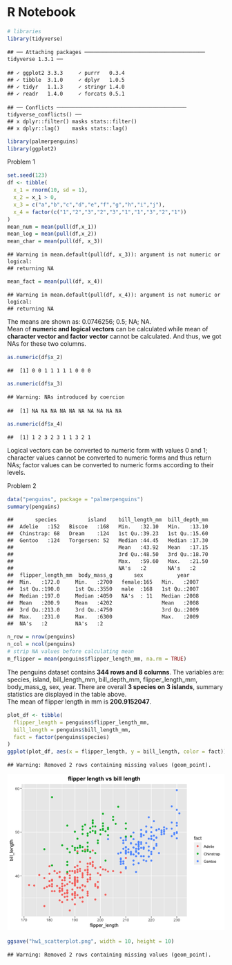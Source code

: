 R Notebook
================

``` r
# libraries
library(tidyverse)
```

    ## ── Attaching packages ─────────────────────────────────────── tidyverse 1.3.1 ──

    ## ✓ ggplot2 3.3.3     ✓ purrr   0.3.4
    ## ✓ tibble  3.1.0     ✓ dplyr   1.0.5
    ## ✓ tidyr   1.1.3     ✓ stringr 1.4.0
    ## ✓ readr   1.4.0     ✓ forcats 0.5.1

    ## ── Conflicts ────────────────────────────────────────── tidyverse_conflicts() ──
    ## x dplyr::filter() masks stats::filter()
    ## x dplyr::lag()    masks stats::lag()

``` r
library(palmerpenguins)
library(ggplot2)
```

Problem 1

``` r
set.seed(123)
df <- tibble(
  x_1 = rnorm(10, sd = 1),
  x_2 = x_1 > 0,
  x_3 = c("a","b","c","d","e","f","g","h","i","j"),
  x_4 = factor(c("1","2","3","2","3","1","1","3","2","1"))
)
mean_num = mean(pull(df,x_1))
mean_log = mean(pull(df,x_2))
mean_char = mean(pull(df, x_3))
```

    ## Warning in mean.default(pull(df, x_3)): argument is not numeric or logical:
    ## returning NA

``` r
mean_fact = mean(pull(df, x_4))
```

    ## Warning in mean.default(pull(df, x_4)): argument is not numeric or logical:
    ## returning NA

The means are shown as: 0.0746256; 0.5; NA; NA.  
Mean of **numeric and logical vectors** can be calculated while mean of
**character vector and factor vector** cannot be calculated. And thus,
we got NAs for these two columns.

``` r
as.numeric(df$x_2)
```

    ##  [1] 0 0 1 1 1 1 1 0 0 0

``` r
as.numeric(df$x_3)
```

    ## Warning: NAs introduced by coercion

    ##  [1] NA NA NA NA NA NA NA NA NA NA

``` r
as.numeric(df$x_4)
```

    ##  [1] 1 2 3 2 3 1 1 3 2 1

Logical vectors can be converted to numeric form with values 0 and 1;
character values cannot be converted to numeric forms and thus return
NAs; factor values can be converted to numeric forms according to their
levels.  

Problem 2

``` r
data("penguins", package = "palmerpenguins")
summary(penguins)
```

    ##       species          island    bill_length_mm  bill_depth_mm  
    ##  Adelie   :152   Biscoe   :168   Min.   :32.10   Min.   :13.10  
    ##  Chinstrap: 68   Dream    :124   1st Qu.:39.23   1st Qu.:15.60  
    ##  Gentoo   :124   Torgersen: 52   Median :44.45   Median :17.30  
    ##                                  Mean   :43.92   Mean   :17.15  
    ##                                  3rd Qu.:48.50   3rd Qu.:18.70  
    ##                                  Max.   :59.60   Max.   :21.50  
    ##                                  NA's   :2       NA's   :2      
    ##  flipper_length_mm  body_mass_g       sex           year     
    ##  Min.   :172.0     Min.   :2700   female:165   Min.   :2007  
    ##  1st Qu.:190.0     1st Qu.:3550   male  :168   1st Qu.:2007  
    ##  Median :197.0     Median :4050   NA's  : 11   Median :2008  
    ##  Mean   :200.9     Mean   :4202                Mean   :2008  
    ##  3rd Qu.:213.0     3rd Qu.:4750                3rd Qu.:2009  
    ##  Max.   :231.0     Max.   :6300                Max.   :2009  
    ##  NA's   :2         NA's   :2

``` r
n_row = nrow(penguins)
n_col = ncol(penguins)
# strip NA values before calculating mean
m_flipper = mean(penguins$flipper_length_mm, na.rm = TRUE)
```

The penguins dataset contains **344 rows and 8 columns**. The variables
are: species, island, bill\_length\_mm, bill\_depth\_mm,
flipper\_length\_mm, body\_mass\_g, sex, year. There are overall **3
species on 3 islands**, summary statistics are displayed in the table
above.  
The mean of flipper length in mm is **200.9152047**.

``` r
plot_df <- tibble(
  flipper_length = penguins$flipper_length_mm,
  bill_length = penguins$bill_length_mm,
  fact = factor(penguins$species)
)
ggplot(plot_df, aes(x = flipper_length, y = bill_length, color = fact)) + geom_point() + labs(title = "flipper length vs bill length") + theme(plot.title = element_text(face = "bold", hjust = 0.5))
```

    ## Warning: Removed 2 rows containing missing values (geom_point).

![](hw1-az2587_files/figure-gfm/unnamed-chunk-5-1.png)<!-- -->

``` r
ggsave("hw1_scatterplot.png", width = 10, height = 10)
```

    ## Warning: Removed 2 rows containing missing values (geom_point).
